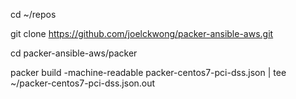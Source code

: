 cd ~/repos

git clone https://github.com/joelckwong/packer-ansible-aws.git

cd packer-ansible-aws/packer

packer build -machine-readable packer-centos7-pci-dss.json | tee ~/packer-centos7-pci-dss.json.out
